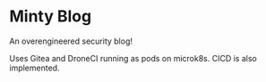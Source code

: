 # Minty Blog

An overengineered security blog!

Uses Gitea and DroneCI running as pods on microk8s. CICD is also implemented.
